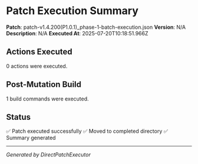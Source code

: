 # Patch Execution Summary

**Patch**: patch-v1.4.200(P1.0.1)_phase-1-batch-execution.json
**Version**: N/A
**Description**: N/A
**Executed At**: 2025-07-20T10:18:51.966Z

## Actions Executed
0 actions were executed.

## Post-Mutation Build
1 build commands were executed.

## Status
✅ Patch executed successfully
✅ Moved to completed directory
✅ Summary generated

---
*Generated by DirectPatchExecutor*
